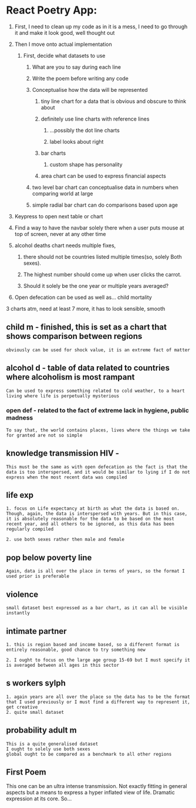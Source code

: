 # React Poetry App:

1. First, I need to clean up my code as in it is a mess, I need to go through it and make it look good, well thought out

2. Then I move onto actual implementation

    1. First, decide what datasets to use

        1. What are you to say during each line

        2. Write the poem before writing any code

        3. Conceptualise how the data will be represented

            1. tiny line chart for a data that is obvious and obscure to think about

            2. definitely use line charts with reference lines

                1. …possibly the dot line charts

                2. label looks about right

            3. bar charts
                1. custom shape has personality

            4. area chart can be used to express financial aspects

        4. two level bar chart can conceptualise data in numbers when comparing world at large

        5. simple radial bar chart can do comparisons based upon age


1. Keypress to open next table or chart

2. Find a way to have the navbar solely there when a user puts mouse at top of screen, never at any other time

3. alcohol deaths chart needs multiple fixes,
    1. there should not be countries listed multiple times(so, solely Both sexes).

    2. The highest number should come up when user clicks the carrot.

    3. Should it solely be the one year or multiple years averaged?
4. Open defecation can be used as well as… child mortality


3 charts atm, need at least 7 more, it has to look sensible, smooth

## child m  - finished, this is set as a chart that shows comparison between regions
    obviously can be used for shock value, it is an extreme fact of matter

## alcohol d - table of data related to countries where alcoholism is most rampant
    Can be used to express something related to cold weather, to a heart living where life is perpetually mysterious

### open def - related to the fact of extreme lack in hygiene, public madness
    To say that, the world contains places, lives where the things we take for granted are not so simple

## knowledge transmission HIV -
    This must be the same as with open defecation as the fact is that the data is too interspersed, and it would be similar to lying if I do not express when the most recent data was compiled
## life exp
    1. focus on Life expectancy at birth as what the data is based on. Though, again, the data is interspersed with years. But in this case, it is absolutely reasonable for the data to be based on the most recent year, and all others to be ignored, as this data has been regularly compiled

    2. use both sexes rather then male and female
## pop below poverty line
    Again, data is all over the place in terms of years, so the format I used prior is preferable
## violence
    small dataset best expressed as a bar chart, as it can all be visible instantly
## intimate partner
    1. this is region based and income based, so a different format is entirely reasonable, good chance to try something new

    2. I ought to focus on the large age group 15-69 but I must specify it is averaged between all ages in this sector
## s workers sylph
    1. again years are all over the place so the data has to be the format that I used previously or I must find a different way to represent it, get creative
    2. quite small dataset
## probability adult m
    This is a quite generalised dataset
    I ought to solely use both sexes
    global ought to be compared as a benchmark to all other regions


## First Poem
This one can be an ultra intense transmission. Not exactly fitting in general aspects but a means to express a hyper inflated view of life. Dramatic expression at its core. So…
